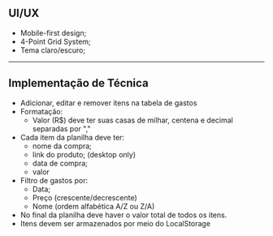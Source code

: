 ## UI/UX
- Mobile-first design;
- 4-Point Grid System;
- Tema claro/escuro;
--- 

## Implementação de Técnica
- Adicionar, editar e remover itens na tabela de gastos
- Formatação:
    - Valor (R$) deve ter suas casas de milhar, centena e decimal separadas por ","
- Cada item da planilha deve ter:
	- nome da compra;
	- link do produto; (desktop only)
	- data de compra;
	- valor
- Filtro de gastos por:
	- Data;
	- Preço (crescente/decrescente)
	- Nome (ordem alfabética A/Z ou Z/A)
- No final da planilha deve haver o valor total de todos os itens.
- Itens devem ser armazenados por meio do LocalStorage
